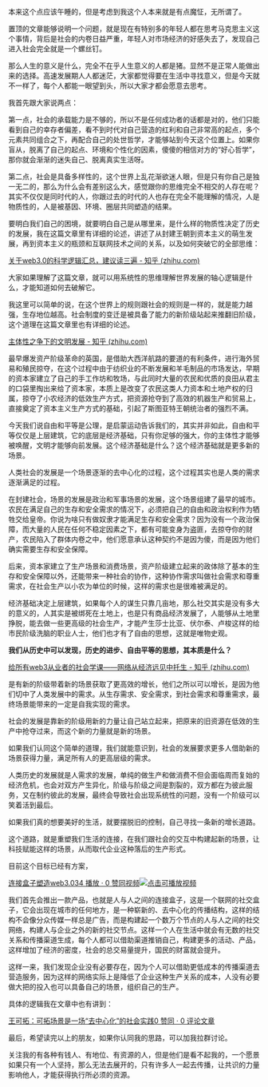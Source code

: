 本来这个点应该午睡的，但是考虑到我这个人本来就是有点魔怔，无所谓了。

置顶的文章能够说明一个问题，就是现在有特别多的年轻人都在思考马克思主义这个事情，背后是社会的内卷日益严重，年轻人对市场经济的好感失去了，发现自己进入社会完全就是一个螺丝钉。

那么人生的意义是什么，完全不在乎人生意义的人都是猪。显然不是正常人能做出来的选择。高速发展期人人都迷茫，大家都觉得要在生活中寻找意义，但是今天就不一样了，每个人都能一眼望到头，所以大家才都会愿意去思考。

我首先跟大家说两点：

第一点，社会的承载能力是不够的，所以不是任何成功者的话都是对的，他们只能看到自己的幸存者偏差，看不到时代对自己营造的红利和自己非常高的起点，多个元素共同组合之下，再配合自己的处世哲学，才能够站到今天这个位置上。如果你盲从，脱离了自己的起点、环境和个性化的因素，傻傻的相信对方的“好心哲学”，那你就会渐渐的迷失自己、脱离真实生活呀。

第二点，社会是具备多样性的，这个世界上乱花渐欲迷人眼，但是只有你自己是独一无二的，那么为什么会有差别这么大，感觉跟你的思维完全不相交的人存在呢？其实不仅仅是同时代的人，你跟过去的时代的人也存在完全不能理解的情况，人是物质性的，人是被基因、环境、圈层共同塑造的结果。



要明白我们自己的困境，就要明白自己是从哪里来，是什么样的物质性决定了历史的发展，我在这篇文章里有详细的论述，讲述了从封建王朝到资本主义的萌生发展，再到资本主义的瓶颈和互联网技术之间的关系，以及如何突破它的全部思维：

[关于web3.0的科学逻辑汇总，建议读三遍 - 知乎 (zhihu.com)](https://zhuanlan.zhihu.com/p/578867217)

大家如果理解了这篇文章，就可以用系统性的思维理解世界发展的轴心逻辑是什么，才能知道如何去破解它。



我这里可以简单的说，在这个世界上的规则跟社会的规则是一样的，就是能力越强，生存地位越高。社会制度的变迁是被具备了能力的新阶级站起来推翻旧阶级，这个道理在这篇文章里也有详细的论述。

[主体性之争下的文明发展 - 知乎 (zhihu.com)](https://zhuanlan.zhihu.com/p/581826497)



最早爆发资产阶级革命的英国，是借助大西洋航路的要道的有利条件，进行海外贸易和殖民掠夺，在这个过程中由于纺织业的不断发展和羊毛制品的市场发达，早期的资本家建立了自己的手工作坊和牧场，与此同时大量的农民和优质的良田从君主的口袋里掏出来给了资本家，本质上是改变了农民这类人力资本和土地产权的归属，掠夺了小农经济的低效生产方式，把资源抢夺到了高效的机器生产和贸易上，直接奠定了资本主义生产方式的基础，引起了斯图亚特王朝统治者的强烈不满。

今天我们说自由和平等是公理，是启蒙运动告诉我们的，其实并非如此，自由和平等仅仅是上层建筑，它的底层是经济基础，只有你足够的强大，你的主体性才能够被唤醒，文明才能够向前发展。这个经济基础是什么？这个经济基础就是更多新的场景。



人类社会的发展是一个场景逐渐的去中心化的过程，这个过程其实也是人类的需求逐渐满足的过程。

在封建社会，场景的发展是政治和军事场景的发展，这个场景组建了最早的城市。农民在满足自己的生存和安全需求的情况下，必须把自己的自由和政治权利作为牺牲交给皇帝。你说为啥只有做奴隶才能满足生存和安全需求？因为没有一个政治保障，而大量的人民在任何不稳定因素之下，都有可能变身为盗匪，去掠夺你的财产，农民陷入了群体内卷之中，他们愿意承认这种契约不是因为傻，而是因为他们确实需要生存和安全保障。

后来，资本家建立了生产场景和消费场景，资产阶级建立起来的政体除了基本的生存和安全保障以外，还能带来一种社会的协作，这种协作需求叫做社会需求和尊重需求，在社会生产以小农为单位的时候，这样的需求也是很难被满足的。

经济基础决定上层建筑，如果每个人的谋生只靠几亩地，那么社交其实是没有多大的意义的，人其实是被绑死在土地上，也是只有商品经济发展了，人能够从土地里挣脱，能去做一些更高级的社会生产，才能产生莎士比亚、伏尔泰、卢梭这样的给市民阶级洗脑的职业人士，他们也才有了自由的思想，这就是唯物史观。



**我们从历史中可以发现，历史的进步、自由平等的思想，其本质是什么？**



[给所有web3从业者的社会学课——网络从经济远见中托生 - 知乎 (zhihu.com)](https://zhuanlan.zhihu.com/p/578844132)

是有新的阶级带着新的场景获取了更高效的增长，他们之所以可以增长，是因为他们切中了人类发展中的需求。从生存需求、安全需求，到社会需求和尊重需求，最终场景能带来的一定是自我实现的需求。

社会的发展是靠新的阶级用新的力量让自己站立起来，把原来的旧资源在低效的生产中抢夺过来，而这个新的力量就是新的场景。



如果我们认同这个简单的道理，我们就能意识到，社会的发展要求更多人借助新的场景获得力量，满足所有人的更高层级的需求。

人类历史的发展就是人需求的发展，单纯的做生产和做消费不但会面临周而复始的经济危机，也会对双方产生异化，阶级与阶级之间是割裂的，双方都在为彼此服务，又在制约彼此的发展，最终会导致社会出现系统性的问题，没有一个阶级可以笑着活到最后。



如果我们真的想要美好的生活，就要摆脱旧的控制，自己寻找一条新的增长道路。

这个道路，就是重塑我们生活的连接，在我们跟社会的交互中构建起新的场景，让科技赋能这样的场景，从而取代企业这种落后的生产形式。

目前这个目标已经有方案，

[连接盒子塑造web3.034 播放 · 0 赞同视频![点击可播放视频](https://myphotos-1257188211.cos.ap-shanghai.myqcloud.com/img/v2-8f768ddd61613ad69a2a8bc56fd74920_r.jpg)](https://www.zhihu.com/zvideo/1568195249402462208)

我们首先会推出一款产品，也就是人与人之间的连接盒子，这是一个联网的社交盒子，它会出现在城市的任何地方，是一种崭新的、去中心化的传播结构，这样的结构不会像分众传媒一样总是广告，而是构建起一个数万个节点的人与人之间的社交网络，构建人与企业之外的新的社交节点。这样一个人在生活中就会有无数的社交关系和传播渠道生成，每个人都可以借助渠道推销自己，构建更多的活动、产品，这样增加了经济的密度，社会的总交易量提升，国民的财富就会提升。

这样一来，我们发现企业没有必要存在，因为个人可以借助更低成本的传播渠道去营造服务，因为这样的网络实际上是降低了企业这种生产关系的成本，人没有必要做大把的投入也可以具备自己的场景，组织自己的生产。

具体的逻辑我在文章中也有讲到：

[王可拓：可拓场景是一场“去中心化”的社会实践0 赞同 · 0 评论文章](https://zhuanlan.zhihu.com/p/584279600)



最后，希望读完以上的朋友，如果你认同我的思路，可以加我拉群讨论。

关注我的有各种有钱人、有地位、有资源的人，但是他们是看不起我的，一个愿景如果只有一个人坚持，那么无法去展开的，只有许多人一起去传播，让共识的力量影响他人，才能获得执行所必须的资源。